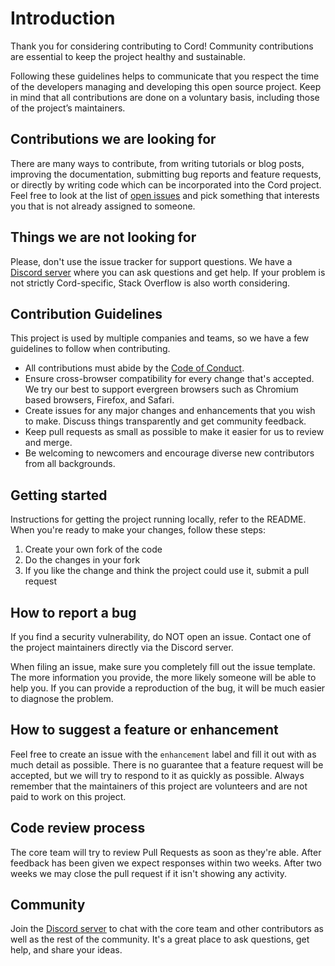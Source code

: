 # Introduction

Thank you for considering contributing to Cord! Community contributions are essential to keep the project healthy and sustainable.

Following these guidelines helps to communicate that you respect the time of the developers managing and developing this open source project. Keep in mind that all contributions are done on a voluntary basis, including those of the project’s maintainers.

## Contributions we are looking for

There are many ways to contribute, from writing tutorials or blog posts, improving the documentation, submitting bug reports and feature requests, or directly by writing code which can be incorporated into the Cord project. Feel free to look at the list of [open issues](https://github.com/getcord/cord-preview/issues) and pick something that interests you that is not already assigned to someone.

## Things we are not looking for

Please, don't use the issue tracker for support questions. We have a [Discord server](https://discord.gg/Vgt5c26VwG) where you can ask questions and get help. If your problem is not strictly Cord-specific, Stack Overflow is also worth considering.

## Contribution Guidelines

This project is used by multiple companies and teams, so we have a few guidelines to follow when contributing.

* All contributions must abide by the [Code of Conduct](CODE-OF-CONDUCT.md).
* Ensure cross-browser compatibility for every change that's accepted. We try our best to support evergreen browsers such as Chromium based browsers, Firefox, and Safari.
* Create issues for any major changes and enhancements that you wish to make. Discuss things transparently and get community feedback.
* Keep pull requests as small as possible to make it easier for us to review and merge.
* Be welcoming to newcomers and encourage diverse new contributors from all backgrounds.

## Getting started

Instructions for getting the project running locally, refer to the README. When you're ready to make your changes, follow these steps:

1. Create your own fork of the code
2. Do the changes in your fork
3. If you like the change and think the project could use it, submit a pull request

## How to report a bug

If you find a security vulnerability, do NOT open an issue. Contact one of the project maintainers directly via the Discord server.

When filing an issue, make sure you completely fill out the issue template. The more information you provide, the more likely someone will be able to help you. If you can provide a reproduction of the bug, it will be much easier to diagnose the problem.

## How to suggest a feature or enhancement

Feel free to create an issue with the `enhancement` label and fill it out with as much detail as possible. There is no guarantee that a feature request will be accepted, but we will try to respond to it as quickly as possible. Always remember that the maintainers of this project are volunteers and are not paid to work on this project.

## Code review process

The core team will try to review Pull Requests as soon as they're able. After feedback has been given we expect responses within two weeks. After two weeks we may close the pull request if it isn't showing any activity.

## Community

Join the [Discord server](https://discord.gg/Vgt5c26VwG) to chat with the core team and other contributors as well as the rest of the community. It's a great place to ask questions, get help, and share your ideas.
